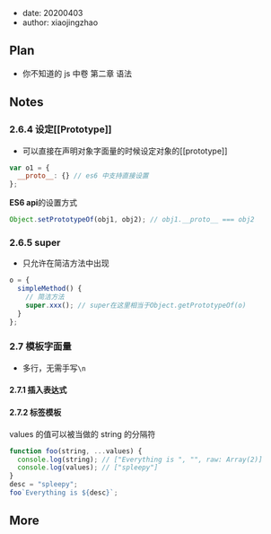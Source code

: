 - date: 20200403
- author: xiaojingzhao

## Plan

- 你不知道的 js 中卷 第二章 语法

## Notes

### 2.6.4 设定[\[Prototype]]

- 可以直接在声明对象字面量的时候设定对象的[[prototype]]

```js
var o1 = {
  __proto__: {} // es6 中支持直接设置
};
```

**ES6 api**的设置方式

```js
Object.setPrototypeOf(obj1, obj2); // obj1.__proto__ === obj2
```

### 2.6.5 super

- 只允许在简洁方法中出现

```js
o = {
  simpleMethod() {
    // 简洁方法
    super.xxx(); // super在这里相当于Object.getPrototypeOf(o)
  }
};
```

### 2.7 模板字面量

- 多行，无需手写`\n`

#### 2.7.1 插入表达式

#### 2.7.2 标签模板

values 的值可以被当做的 string 的分隔符

```js
function foo(string, ...values) {
  console.log(string); // ["Everything is ", "", raw: Array(2)]
  console.log(values); // ["spleepy"]
}
desc = "spleepy";
foo`Everything is ${desc}`;
```

## More
